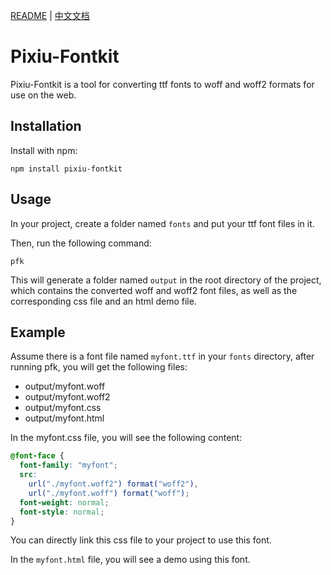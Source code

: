 [README](README.md) | [中文文档](README_zh-CN.md)

# Pixiu-Fontkit

Pixiu-Fontkit is a tool for converting ttf fonts to woff and woff2 formats for use on the web.

## Installation

Install with npm:

```
npm install pixiu-fontkit
```

## Usage

In your project, create a folder named `fonts` and put your ttf font files in it.

Then, run the following command:

```
pfk
```

This will generate a folder named `output` in the root directory of the project, which contains the converted woff and woff2 font files, as well as the corresponding css file and an html demo file.

## Example

Assume there is a font file named `myfont.ttf` in your `fonts` directory, after running pfk, you will get the following files:

- output/myfont.woff
- output/myfont.woff2
- output/myfont.css
- output/myfont.html

In the myfont.css file, you will see the following content:

```css
@font-face {
  font-family: "myfont";
  src:
    url("./myfont.woff2") format("woff2"),
    url("./myfont.woff") format("woff");
  font-weight: normal;
  font-style: normal;
}
```

You can directly link this css file to your project to use this font.

In the `myfont.html` file, you will see a demo using this font.
